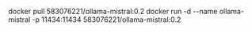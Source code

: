 docker pull 583076221/ollama-mistral:0.2
docker run -d --name ollama-mistral -p 11434:11434  583076221/ollama-mistral:0.2
